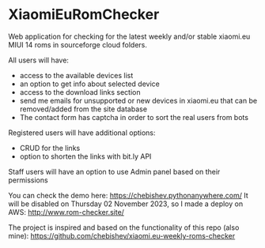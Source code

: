 # XiaomiEuRomChecker
Web application for checking for the latest weekly and/or stable xiaomi.eu MIUI 14 roms in sourceforge cloud folders.

All users will have:
- access to the available devices list
- an option to get info about selected device
- access to the download links section
- send me emails for unsupported or new devices in xiaomi.eu that can be removed/added from the site database
- The contact form has captcha in order to sort the real users from bots
  
Registered users will have additional options:
- CRUD for the links
- option to shorten the links with bit.ly API

Staff users will have an option to use Admin panel based on their permissions

 You can check the demo here: https://chebishev.pythonanywhere.com/
 It will be disabled on Thursday 02 November 2023, so I made a deploy on AWS:
 http://www.rom-checker.site/

The project is inspired and based on the functionality of this repo (also mine):
https://github.com/chebishev/xiaomi.eu-weekly-roms-checker
